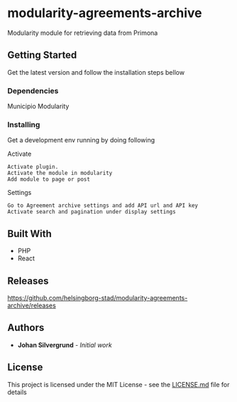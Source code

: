 # modularity-agreements-archive
Modularity module for retrieving data from Primona

## Getting Started

Get the latest version and follow the installation steps bellow

### Dependencies

Municipio
Modularity


### Installing
Get a development env running by doing following

Activate

```
Activate plugin.
Activate the module in modularity
Add module to page or post
```

Settings

```
Go to Agreement archive settings and add API url and API key
Activate search and pagination under display settings
```


## Built With

* PHP
* React

## Releases

https://github.com/helsingborg-stad/modularity-agreements-archive/releases

## Authors

* **Johan Silvergrund** - *Initial work* 


## License

This project is licensed under the MIT License - see the [LICENSE.md](LICENSE.md) file for details


